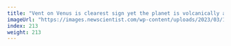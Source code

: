 ```yaml
---
title: "Vent on Venus is clearest sign yet the planet is volcanically active"
imageUrl: "https://images.newscientist.com/wp-content/uploads/2023/03/15115316/SEI_148282957.jpg?width=600"
index: 213
weight: 213
---
```

